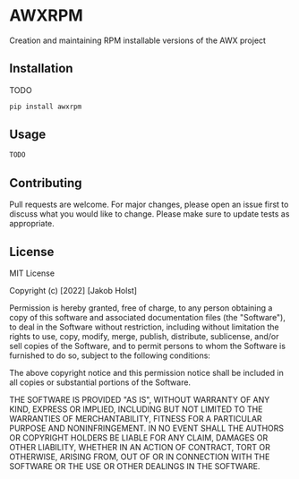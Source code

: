 # AWXRPM

Creation and maintaining RPM installable versions of the AWX project 

## Installation
TODO

```bash
pip install awxrpm

```

## Usage

```python
TODO
```

## Contributing
Pull requests are welcome. For major changes, please open an issue first to discuss what you would like to change.
Please make sure to update tests as appropriate.

## License
MIT License

Copyright (c) [2022] [Jakob Holst]

Permission is hereby granted, free of charge, to any person obtaining a copy
of this software and associated documentation files (the "Software"), to deal
in the Software without restriction, including without limitation the rights
to use, copy, modify, merge, publish, distribute, sublicense, and/or sell
copies of the Software, and to permit persons to whom the Software is
furnished to do so, subject to the following conditions:

The above copyright notice and this permission notice shall be included in all
copies or substantial portions of the Software.

THE SOFTWARE IS PROVIDED "AS IS", WITHOUT WARRANTY OF ANY KIND, EXPRESS OR
IMPLIED, INCLUDING BUT NOT LIMITED TO THE WARRANTIES OF MERCHANTABILITY,
FITNESS FOR A PARTICULAR PURPOSE AND NONINFRINGEMENT. IN NO EVENT SHALL THE
AUTHORS OR COPYRIGHT HOLDERS BE LIABLE FOR ANY CLAIM, DAMAGES OR OTHER
LIABILITY, WHETHER IN AN ACTION OF CONTRACT, TORT OR OTHERWISE, ARISING FROM,
OUT OF OR IN CONNECTION WITH THE SOFTWARE OR THE USE OR OTHER DEALINGS IN THE
SOFTWARE.


